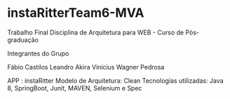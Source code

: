 # instaRitterTeam6-MVA
Trabalho Final Disciplina de Arquitetura para WEB - Curso de Pós-graduação

Integrantes do Grupo

Fábio Castilos
Leandro Akira
Vinícius
Wagner Pedrosa

APP : instaRitter
Modelo de Arquitetura: Clean
Tecnologias utilizadas: Java 8, SpringBoot, Junit, MAVEN, Selenium e Spec






